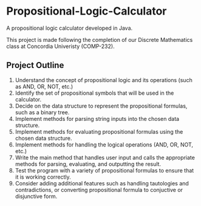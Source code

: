 # Propositional-Logic-Calculator
A propositional logic calculator developed in Java.


This project is made following the completion of our Discrete Mathematics class at Concordia Univeristy (COMP-232).

## Project Outline
  1. Understand the concept of propositional logic and its operations (such as AND, OR, NOT, etc.)
  2. Identify the set of propositional symbols that will be used in the calculator.
  3. Decide on the data structure to represent the propositional formulas, such as a binary tree.
  4. Implement methods for parsing string inputs into the chosen data structure.
  5. Implement methods for evaluating propositional formulas using the chosen data structure.
  6. Implement methods for handling the logical operations (AND, OR, NOT, etc.)
  7. Write the main method that handles user input and calls the appropriate methods for parsing, evaluating, and outputting the result.
  8. Test the program with a variety of propositional formulas to ensure that it is working correctly.
  9. Consider adding additional features such as handling tautologies and contradictions, or converting propositional formula to conjuctive or disjunctive form.
